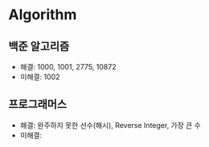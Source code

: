 # Algorithm

## 백준 알고리즘
- 해결: 1000, 1001, 2775, 10872
- 미해결: 1002

## 프로그래머스
- 해결: 완주하지 못한 선수(해시), Reverse Integer, 가장 큰 수
- 미해결: 
